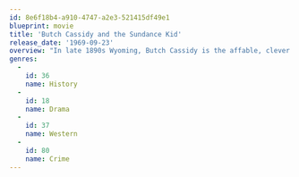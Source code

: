 ```yaml
---
id: 8e6f18b4-a910-4747-a2e3-521415df49e1
blueprint: movie
title: 'Butch Cassidy and the Sundance Kid'
release_date: '1969-09-23'
overview: "In late 1890s Wyoming, Butch Cassidy is the affable, clever and talkative leader of the outlaw Hole in the Wall Gang. His closest companion is the laconic dead-shot 'Sundance Kid'. As the west rapidly becomes civilized, the law finally catches up to Butch, Sundance and their gang.  Chased doggedly by a special posse, the two decide to make their way to South America in hopes of evading their pursuers once and for all."
genres:
  -
    id: 36
    name: History
  -
    id: 18
    name: Drama
  -
    id: 37
    name: Western
  -
    id: 80
    name: Crime
---
```

